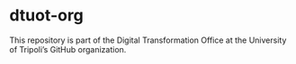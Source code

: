 # dtuot-org
This repository is part of the Digital Transformation Office at the University of Tripoli’s GitHub organization.
